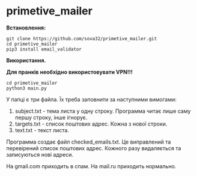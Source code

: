 # primetive_mailer


**Встановлення:**
```
git clone https://github.com/sova32/primetive_mailer.git
cd primetive_mailer
pip3 install email_validator
```
**Використання.**

**Для пранків необхідно використовувати VPN!!!**


```
cd primetive_mailer
python3 main.py
```

У папці є три файла. Їх треба заповнити за наступними вимогами:
1. subject.txt - тема листа у одну строку. Программа читає лише саму першу строку, інше ігнорує.
2. targets.txt - список поштових адрес. Кожна з нової строки.
3. text.txt - текст листа.

Программа создає файл checked_emails.txt. Це виправлений та перевірений список поштових адрес. Кожного разу видаляється та записуються нові адреси.

На gmail.com приходить в спам.
На mail.ru приходить нормально.

